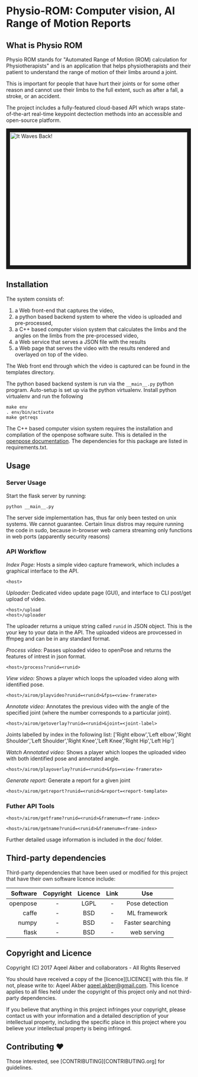 # Physio-ROM: Computer vision, AI Range of Motion Reports

## What is Physio ROM

Physio ROM stands for "Automated Range of Motion (ROM) calculation for
Physiotherapists" and is an application that helps physiotherapists and their
patient to understand the range of motion of their limbs around a joint.

This is important for people that have hurt their joints or for some other
reason and cannot use their limbs to the full extent, such as after a fall,
a stroke, or an accident.

The project includes a fully-featured cloud-based API which wraps state-of-the-art 
real-time keypoint dectection methods into an accessible and open-source platform.

<a href="http://www.youtube.com/watch?feature=player_embedded&v=6p6oaIISKdM
" target="_blank"><img src="http://img.youtube.com/vi/6p6oaIISKdM/0.jpg" 
alt="It Waves Back!" width="480" height="360" border="10" /></a>

## Installation

The system consists of:
1. a Web front-end that captures the video,
2. a python based backend system to where the video is uploaded and pre-processed,
3. a C++ based computer vision system that calculates the limbs and the angles
on the limbs from the pre-processed video,
4. a Web service that serves a JSON file with the results
5. a Web page that serves the video with the results rendered and overlayed on top of the video.

The Web front end through which the video is captured can be found in the templates directory.

The python based backend system is run via the ```__main__.py``` python program.
Auto-setup is set up via the python virtualenv. Install python virtualenv and run the
following

```
make env
. env/bin/activate
make getreqs
```

The C++ based computer vision system requires the installation and compilation
of the openpose software suite. This is detailed in the [openpose
documentation](https://github.com/CMU-Perceptual-Computing-Lab/openpose/tree/master/doc).
The dependencies for this package are listed in requirements.txt.

## Usage

### Server Usage
Start the flask server by running:

```
python __main__.py
```

The server side implementation has, thus far only been tested on unix systems. We
cannot guarantee. Certain linux distros may require running the code in sudo, because 
in-browser web camera streaming only functions in web ports (apparently security reasons)

### API Workflow

*Index Page:* Hosts a simple video capture framework, which includes a graphical interface to the API.

```
<host>
```

*Uploader:* Dedicated video update page (GUI), and interface to CLI post/get upload of video.

```
<host>/upload
<host>/uploader
```

The uploader returns a unique string called `runid` in JSON object. This is the your key to your data in the API. The uploaded videos are provcessed in ffmpeg and can be in any standard format.


*Process video:*  Passes uploaded video to openPose and returns the features of intrest in json format.

```
<host>/process?runid=<runid>
````


*View video:* Shows a player which loops the uploaded video along with
identified pose.

```
<host>/airom/playvideo?runid=<runid>&fps=<view-framerate>
```

*Annotate video:* Annotates the previous video with the angle of the specified
joint (where the number corresponds to a particular joint).

```
<host>/airom/getoverlay?runid=<runid>&joint=<joint-label>
```
Joints labelled by index in the following list:
['Right elbow','Left elbow','Right Shoulder','Left Shoulder','Right Knee','Left Knee','Right Hip','Left Hip']


*Watch Annotated video:* Shows a player which loopes the uploaded video with
both identified pose and annotated angle.

```
<host>/airom/playoverlay?runid=<runid>&fps=<view-framerate>
```

*Generate report:* Generate a report for a given joint

```
<host>/airom/getreport?runid=<runid>&report=<report-template>
```

### Futher API Tools

```
<host>/airom/getframe?runid=<runid>&framenum=<frame-index>
```

```
<host>/airom/getname?runid=<runid>&framenum=<frame-index>
```


Further detailed usage information is included in the doc/ folder.

## Third-party dependencies

Third-party dependencies that have been used or modified for this
project that have their own software licence include:

| Software | Copyright | Licence | Link | Use              |
 ---------:|:---------:|:-------:|:----:|:----------------:|
| openpose | -         | LGPL    | -    | Pose detection   |
| caffe    | -         | BSD     | -    | ML framework     |
| numpy    | -         | BSD     | -    | Faster searching |
| flask    | -         | BSD     | -    | web serving      |

## Copyright and Licence
Copyright (C) 2017 Aqeel Akber and collaborators - All Rights Reserved

You should have received a copy of the [licence][LICENCE] with this file. If not,
please write to: Aqeel Akber <aqeel.akber@gmail.com>. This licence
applies to all files held under the copyright of this project
only and not third-party dependencies.

If you believe that anything in this project infringes your
copyright, please contact us with your information and a detailed
description of your intellectual property, including the specific
place in this project where you believe your intellectual property is
being infringed.

## Contributing ♥

Those interested, see [CONTRIBUTING][CONTRIBUTING.org] for guidelines.
